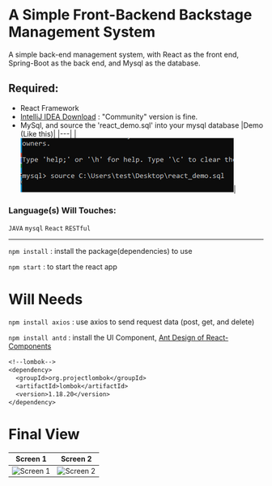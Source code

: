 # A Simple Front-Backend Backstage Management System
A simple back-end management system, with React as the front end, Spring-Boot as the back end, and Mysql as the database.

## Required:
- React Framework
- [IntelliJ IDEA Download](https://www.jetbrains.com/idea/download/#section=windows) : "Community" version is fine.
- MySql, and source the 'react_demo.sql' into your mysql database
  |Demo (Like this)|
  |---|
  |![Demo](https://github.com/err03/springboot-react-mysql_management/blob/main/imgToShow/source_sql_demo.png "Source Demo")|

### Language(s) Will Touches:
`JAVA`
`mysql`
`React`
`RESTful`

---
```npm install``` : install the package(dependencies) to use

```npm start``` : to start the react app

# Will Needs
```npm install axios``` :  use axios to send request data (post, get, and delete)

```npm install antd``` : install the UI Component, [Ant Design of React-Components](https://ant.design/components "Antd design")

```
<!--lombok-->
<dependency>
  <groupId>org.projectlombok</groupId>
  <artifactId>lombok</artifactId>
  <version>1.18.20</version>
</dependency>
```

# Final View
Screen 1|Screen 2|
---|---|
<img src="https://github.com/err03/springboot-react-mysql_management/blob/main/imgToShow/sc1.png" alt="Screen 1" height="280" width="680">|<img src="https://github.com/err03/springboot-react-mysql_management/blob/main/imgToShow/sc2.png" alt="Screen 2" height="280" width="680"> |

